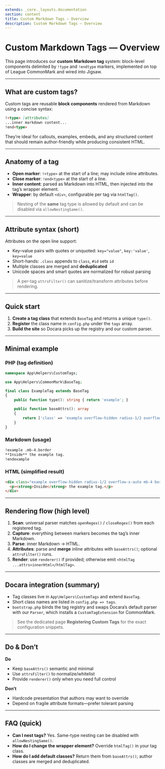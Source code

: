 ```yaml
---
extends: _core._layouts.documentation
section: content
title: Custom Markdown Tags — Overview
description: Custom Markdown Tags — Overview
---
```


# Custom Markdown Tags — Overview

This page introduces our **custom Markdown tag** system: block-level components delimited by `!type` and `!endtype` markers, implemented on top of League CommonMark and wired into Jigsaw.

---

## What are custom tags?

Custom tags are reusable **block components** rendered from Markdown using a concise syntax:

```md
!<type> [attributes]
...inner markdown content...
!end<type>
```

They’re ideal for callouts, examples, embeds, and any structured content that should remain author-friendly while producing consistent HTML.

---

## Anatomy of a tag

* **Open marker**: `!<type>` at the start of a line; may include inline attributes.
* **Close marker**: `!end<type>` at the start of a line.
* **Inner content**: parsed as Markdown into HTML, then injected into the tag’s wrapper element.
* **Wrapper**: by default `<div>`, configurable per tag via `htmlTag()`.

> Nesting of the **same** tag type is allowed by default and can be disabled via `allowNestingSame()`.

---

## Attribute syntax (short)

Attributes on the open line support:

* Key–value pairs with quotes or unquoted: `key="value"`, `key:'value'`, `key=value`
* Short-hands: `.class` appends to `class`, `#id` sets `id`
* Multiple classes are merged and **deduplicated**
* Unicode spaces and smart quotes are normalized for robust parsing

> A per-tag `attrsFilter()` can sanitize/transform attributes before rendering.

---

## Quick start

1. **Create a tag class** that extends `BaseTag` and returns a unique `type()`.
2. **Register** the class name in `config.php` under the `tags` array.
3. **Build the site** so Docara picks up the registry and our custom parser.

---

## Minimal example

### PHP (tag definition)

```php
namespace App\Helpers\CustomTags;

use App\Helpers\CommonMark\BaseTag;

final class ExampleTag extends BaseTag
{
    public function type(): string { return 'example'; }

    public function baseAttrs(): array
    {
        return ['class' => 'example overflow-hidden radius-1/2 overflow-x-auto'];
    }
}
```

### Markdown (usage)

```md
!example .mb-4.border
**Inside** the example tag.
!endexample
```

### HTML (simplified result)

```html
<div class="example overflow-hidden radius-1/2 overflow-x-auto mb-4 border">
  <p><strong>Inside</strong> the example tag.</p>
</div>
```

---

## Rendering flow (high level)

1. **Scan**: universal parser matches `openRegex()` / `closeRegex()` from each registered tag.
2. **Capture**: everything between markers becomes the tag’s inner Markdown.
3. **Parse**: inner Markdown → HTML.
4. **Attributes**: parse and **merge** inline attributes with `baseAttrs()`; optional `attrsFilter()` runs.
5. **Render**: use `renderer()` if provided; otherwise emit `<htmlTag ...attrs>innerHtml</htmlTag>`.

---

## Docara integration (summary)

* Tag classes live in `App\Helpers\CustomTags` and extend `BaseTag`.
* Short class names are listed in `config.php => tags`.
* `bootstrap.php` binds the tag registry and swaps Docara’s default parser with our `Parser`, which installs a `CustomTagExtension` for CommonMark.

> See the dedicated page **Registering Custom Tags** for the exact configuration snippets.

---

## Do & Don’t

**Do**

* Keep `baseAttrs()` semantic and minimal
* Use `attrsFilter()` to normalize/whitelist
* Provide `renderer()` only when you need full control

**Don’t**

* Hardcode presentation that authors may want to override
* Depend on fragile attribute formats—prefer tolerant parsing

---

## FAQ (quick)

* **Can I nest tags?** Yes. Same-type nesting can be disabled with `allowNestingSame()`.
* **How do I change the wrapper element?** Override `htmlTag()` in your tag class.
* **How do I add default classes?** Return them from `baseAttrs()`; author classes are merged and deduplicated.

